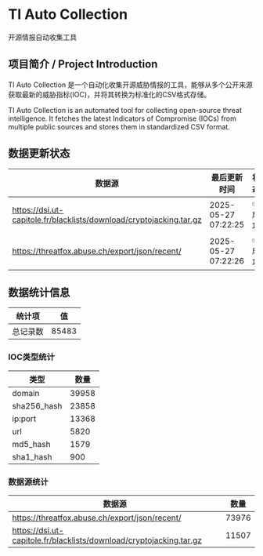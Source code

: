 # TI Auto Collection

 开源情报自动收集工具

## 项目简介 / Project Introduction

TI Auto Collection 是一个自动化收集开源威胁情报的工具，能够从多个公开来源获取最新的威胁指标(IOC)，并将其转换为标准化的CSV格式存储。

TI Auto Collection is an automated tool for collecting open-source threat intelligence. It fetches the latest Indicators of Compromise (IOCs) from multiple public sources and stores them in standardized CSV format.

## 数据更新状态

| 数据源 | 最后更新时间 | 状态 |
|--------|------------|------|
| https://dsi.ut-capitole.fr/blacklists/download/cryptojacking.tar.gz | 2025-05-27 07:22:25 | ✅ 成功 |
| https://threatfox.abuse.ch/export/json/recent/ | 2025-05-27 07:22:26 | ✅ 成功 |






























































## 数据统计信息

| 统计项 | 值 |
|--------|----|
| 总记录数 | 85483 |

### IOC类型统计

| 类型 | 数量 |
|------|------|
| domain | 39958 |
| sha256_hash | 23858 |
| ip:port | 13368 |
| url | 5820 |
| md5_hash | 1579 |
| sha1_hash | 900 |

### 数据源统计

| 数据源 | 数量 |
|--------|------|
| https://threatfox.abuse.ch/export/json/recent/ | 73976 |
| https://dsi.ut-capitole.fr/blacklists/download/cryptojacking.tar.gz | 11507 |
